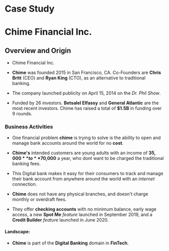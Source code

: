 # Case Study 
# Chime Financial Inc.


## Overview and Origin

* Chime Financial Inc. 

* **Chime** was founded 2015 in San Francisco, CA. Co-Founders are **Chris Britt** (CEO) and **Ryan King** (CTO), as an alternative to traditional banking.

* The company launched publicity on April 15, 2014 on the *Dr. Phil Show*.

* Funded by 26 investors. **Betsalel Elfassy** and **General Atlantic** are the most recent investors. Chime has raised a total of **$1.5B** in funding over 9 rounds.

### Business Activities

* One financial problem **chime** is trying to solve is the ability to open and manage bank accounts around the world for no **cost**.

* **Chime's** intended customers are young adults with an income of **$35,000** to **$70,000** a year, who dont want to be charged the traditional banking fees.

* This Digital bank makes it easy for their consumers to track and manage their bank account from anywhere around the world with an *internet* connection.

* **Chime** does not have any physical branches, and doesn't charge monthly or overdraft fees.

* They offer **checking accounts** with no minimum balance, early wage access, a new **Spot Me** *feature* launched in September 2019, and a **Credit Builder** *feature* launched in June 2020.

#### Landscape:

* **Chime** is part of the **Digital Banking** domain in **FinTech**.
